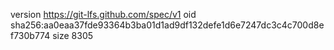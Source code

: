 version https://git-lfs.github.com/spec/v1
oid sha256:aa0eaa37fde93364b3ba01d1ad9df132defe1d6e7247dc3c4c700d8ef730b774
size 8305
